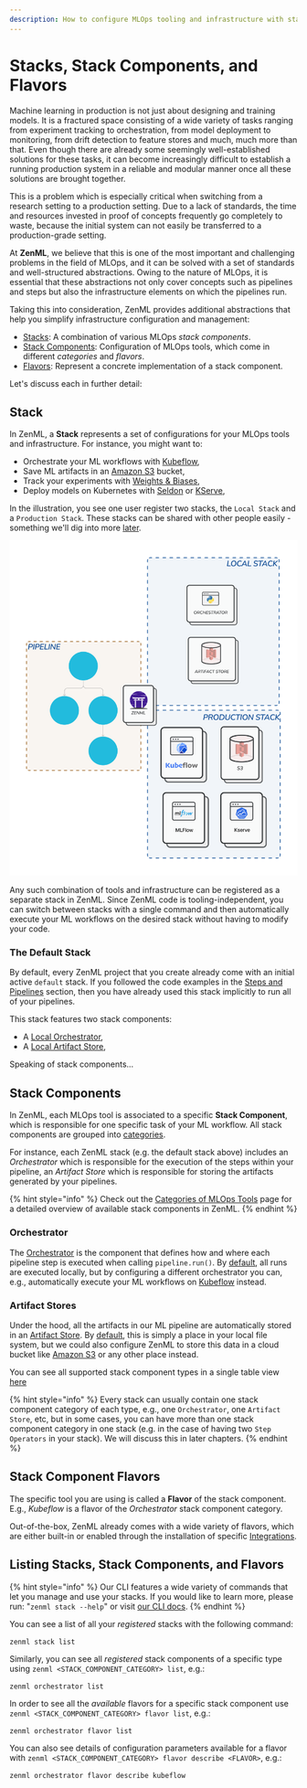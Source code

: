 ```yaml
---
description: How to configure MLOps tooling and infrastructure with stacks
---
```


# Stacks, Stack Components, and Flavors

Machine learning in production is not just about designing and training models. It is a fractured space consisting of a wide variety of tasks ranging from experiment tracking to orchestration, from model deployment to monitoring, from drift detection to feature stores and much, much more than that. Even though there are already some seemingly well-established solutions for these tasks, it can become increasingly difficult to establish a running production system in a reliable and modular manner once all these solutions are brought together.

This is a problem which is especially critical when switching from a research setting to a production setting.
Due to a lack of standards, the time and resources invested in proof of concepts frequently go completely to waste, because the initial system can not easily be transferred to a production-grade setting.

At **ZenML**, we believe that this is one of the most important and challenging problems in the field of MLOps, and it can be solved with a set of standards and well-structured abstractions. Owing to the nature of MLOps, it is essential that these abstractions not only cover concepts such as pipelines and steps but also the infrastructure elements on which the pipelines run.

Taking this into consideration, ZenML provides additional abstractions that
help you simplify infrastructure configuration and management:

- [Stacks](./stacks.md#stack): A combination of various MLOps *stack components*.
- [Stack Components](./stacks.md#stack-components): Configuration of MLOps tools, which come in different *categories* and *flavors*.
- [Flavors](./stacks.md#stack-component-flavors): Represent a concrete implementation of a stack component.

Let's discuss each in further detail:

## Stack

In ZenML, a **Stack** represents a set of configurations for your MLOps tools
and infrastructure. For instance, you might want to:

- Orchestrate your ML workflows with [Kubeflow](../../component-gallery/orchestrators/kubeflow.md),
- Save ML artifacts in an [Amazon S3](../../component-gallery/artifact-stores/s3.md) bucket,
- Track your experiments with [Weights & Biases](../../component-gallery/experiment-trackers/wandb.md),
- Deploy models on Kubernetes with [Seldon](../../component-gallery/model-deployers/seldon.md) or [KServe](../../component-gallery/model-deployers/kserve.md),

In the illustration, you see one user register two stacks, the `Local Stack` and a `Production Stack`. These stacks can be shared
with other people easily - something we'll dig into more [later](../collaborate/collaborate.md).

![Running your pipeline in the cloud](../../assets/core_concepts/03_multi_stack.png)

Any such combination of tools and infrastructure can be registered as a
separate stack in ZenML. Since ZenML code is tooling-independent, you can
switch between stacks with a single command and then automatically execute your
ML workflows on the desired stack without having to modify your code.

### The Default Stack

By default, every ZenML project that you create already come with an initial active
`default` stack. If you followed the code examples in the
[Steps and Pipelines](../pipelines/pipelines.md) section, then you have already
used this stack implicitly to run all of your pipelines.

This stack features two stack components:

- A [Local Orchestrator](../../component-gallery/orchestrators/local.md),
- A [Local Artifact Store](../../component-gallery/artifact-stores/local.md),

Speaking of stack components...

## Stack Components

In ZenML, each MLOps tool is associated to a specific **Stack Component**,
which is responsible for one specific task of your ML workflow. All stack components are
grouped into [categories](../../component-gallery/categories.md).

For instance, each ZenML stack (e.g. the default stack above) includes an *Orchestrator*
which is responsible for the execution of the steps within your pipeline,
an *Artifact Store* which is responsible for storing the artifacts generated by your pipelines.

{% hint style="info" %}
Check out the [Categories of MLOps Tools](../../component-gallery/categories.md)
page for a detailed overview of available stack components in ZenML.
{% endhint %}

### Orchestrator

The [Orchestrator](../../component-gallery/orchestrators/orchestrators.md) is the 
component that defines how and where each pipeline step is executed when
calling `pipeline.run()`. By [default](../../component-gallery/orchestrators/local.md),
all runs are executed locally, but by configuring a different orchestrator you
can, e.g., automatically execute your ML workflows on 
[Kubeflow](../../component-gallery/orchestrators/kubeflow.md) instead.

### Artifact Stores

Under the hood, all the artifacts in our ML pipeline are automatically stored
in an [Artifact Store](../../component-gallery/artifact-stores/artifact-stores.md).
By [default](../../component-gallery/artifact-stores/local.md), this is simply a
place in your local file system, but we could also configure ZenML to store
this data in a cloud bucket like [Amazon S3](../../component-gallery/artifact-stores/s3.md) 
or any other place instead.

You can see all supported stack component types in a single table view [here](../../component-gallery/categories.md)

{% hint style="info" %}
Every stack can usually contain one stack component category of each type, e.g.,
one `Orchestrator`, one `Artifact Store`, etc, but in some cases, you can have more
than one stack component category in one stack (e.g. in the case of having two 
`Step Operators` in your stack). We will discuss this in later chapters.
{% endhint %}


## Stack Component Flavors

The specific tool you are using is called a **Flavor** of the stack component. 
E.g., *Kubeflow* is a flavor of the *Orchestrator* stack component category.

Out-of-the-box, ZenML already comes with a wide variety of flavors, which are
either built-in or enabled through the installation of specific
[Integrations](../../component-gallery/integrations.md).

## Listing Stacks, Stack Components, and Flavors

{% hint style="info" %}
Our CLI features a wide variety of commands that let you manage and use your stacks.
If you would like to learn more, please run: "`zenml stack --help`"
or visit [our CLI docs](https://apidocs.zenml.io/latest/cli/).
{% endhint %}

You can see a list of all your *registered* stacks with the following command:

```shell
zenml stack list
```

Similarly, you can see all *registered* stack components of a specific type using 
`zenml <STACK_COMPONENT_CATEGORY> list`, e.g.:

```shell
zenml orchestrator list
```

In order to see all the *available* flavors for a specific stack component use 
`zenml <STACK_COMPONENT_CATEGORY> flavor list`, e.g.:

```shell
zenml orchestrator flavor list
```

You can also see details of configuration parameters available for a flavor with 
`zenml <STACK_COMPONENT_CATEGORY> flavor describe <FLAVOR>`, e.g.:

```shell
zenml orchestrator flavor describe kubeflow
```
